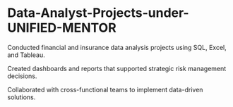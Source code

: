 # Data-Analyst-Projects-under-UNIFIED-MENTOR

Conducted financial and insurance data analysis projects using SQL, Excel, and Tableau. 

Created dashboards and reports that supported strategic risk management decisions. 

Collaborated with cross-functional teams to implement data-driven solutions.
